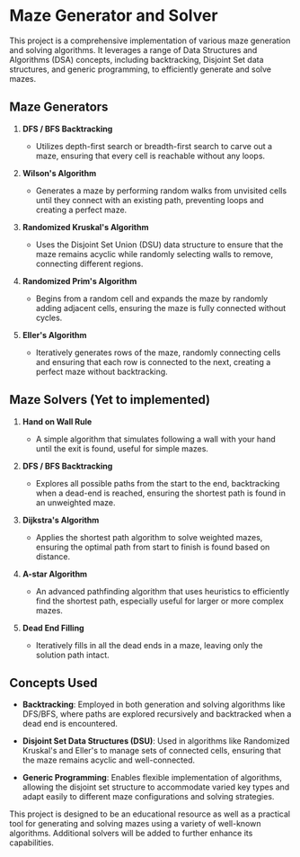 # Maze Generator and Solver

This project is a comprehensive implementation of various maze generation and solving algorithms. It leverages a range of Data Structures and Algorithms (DSA) concepts, including backtracking, Disjoint Set data structures, and generic programming, to efficiently generate and solve mazes.

## Maze Generators

1. **DFS / BFS Backtracking**
   - Utilizes depth-first search or breadth-first search to carve out a maze, ensuring that every cell is reachable without any loops.

2. **Wilson's Algorithm**
   - Generates a maze by performing random walks from unvisited cells until they connect with an existing path, preventing loops and creating a perfect maze.

3. **Randomized Kruskal's Algorithm**
   - Uses the Disjoint Set Union (DSU) data structure to ensure that the maze remains acyclic while randomly selecting walls to remove, connecting different regions.

4. **Randomized Prim's Algorithm**
   - Begins from a random cell and expands the maze by randomly adding adjacent cells, ensuring the maze is fully connected without cycles.

5. **Eller's Algorithm**
   - Iteratively generates rows of the maze, randomly connecting cells and ensuring that each row is connected to the next, creating a perfect maze without backtracking.

## Maze Solvers (Yet to implemented)

1. **Hand on Wall Rule**
   - A simple algorithm that simulates following a wall with your hand until the exit is found, useful for simple mazes.

2. **DFS / BFS Backtracking**
   - Explores all possible paths from the start to the end, backtracking when a dead-end is reached, ensuring the shortest path is found in an unweighted maze.

3. **Dijkstra's Algorithm**
   - Applies the shortest path algorithm to solve weighted mazes, ensuring the optimal path from start to finish is found based on distance.

4. **A-star Algorithm**
   - An advanced pathfinding algorithm that uses heuristics to efficiently find the shortest path, especially useful for larger or more complex mazes.

5. **Dead End Filling**
   - Iteratively fills in all the dead ends in a maze, leaving only the solution path intact.

## Concepts Used

- **Backtracking**: Employed in both generation and solving algorithms like DFS/BFS, where paths are explored recursively and backtracked when a dead end is encountered.
  
- **Disjoint Set Data Structures (DSU)**: Used in algorithms like Randomized Kruskal's and Eller's to manage sets of connected cells, ensuring that the maze remains acyclic and well-connected.
  
- **Generic Programming**: Enables flexible implementation of algorithms, allowing the disjoint set structure to accommodate varied key types and adapt easily to different maze configurations and solving strategies.

This project is designed to be an educational resource as well as a practical tool for generating and solving mazes using a variety of well-known algorithms. Additional solvers will be added to further enhance its capabilities.
